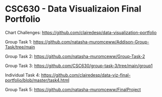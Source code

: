 # CSC630 - Data Visualizaion Final Portfolio
Chart Challenges:
https://github.com/clairedesp/data-visualization-portfolio

Group Task 1:
https://github.com/natasha-muromceww/Addison-Group-Task/tree/main

Group Task 2:
https://github.com/natasha-muromceww/Group-Task-2

Group Task 3:
https://github.com/CSC630/group-task-3/tree/main/group1

Individual Task 4:
https://github.com/clairedesp/data-viz-final-portfolio/blob/master/task4.html

Group Task 5:
https://github.com/natasha-muromceww/FinalProject
